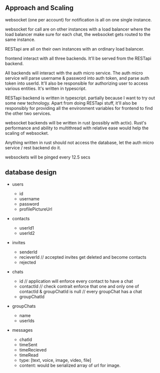 ## Approach and Scaling

websocket (one per account) for notification is all on one single instance.

websocket for call are on other instances with a load balancer where the load balancer make sure for each chat, the websocket gets routed to the same instance.

RESTapi are all on their own instances with an ordinary load balancer.

frontend interact with all three backends. It'll be served from the RESTapi backend.

All backends will interact with the auth micro service. The auth micro service will parse username & password into auth token, and parse auth token into userId. It'll also be responsible for authorizing user to access various entities. It's written in typescript.

RESTapi backend is written in typescript. partially because I want to try out some new technology. Apart from doing RESTapi stuff, it'll also be responsibly for providing all the environment variables for frontend to find the other two services.

websocket backends will be written in rust (possibly with actix). Rust's performance and ability to multithread with relative ease would help the scaling of websocket.

Anything written in rust should not access the database, let the auth micro service / rest backend do it.

websockets will be pinged every 12.5 secs

## database design

- users
    - id
    - username
    - password
    - profilePictureUrl

- contacts
    - userId1
    - userId2

- invites
    - senderId
    - recieverId
    // accepted invites get deleted and become contacts
    - rejected

- chats
    - id
    // application will enforce every contact to have a chat
    - contactId
    // check contrait enforce that one and only one of contactId & groupChatId is null
    // every groupChat has a chat
    - groupChatId

- groupChats
    - name
    - userIds

- messages
    - chatId
    - timeSent
    - timeRecieved
    - timeRead
    - type: [text, voice, image, video, file]
    - content: would be serialized array of url for image.
